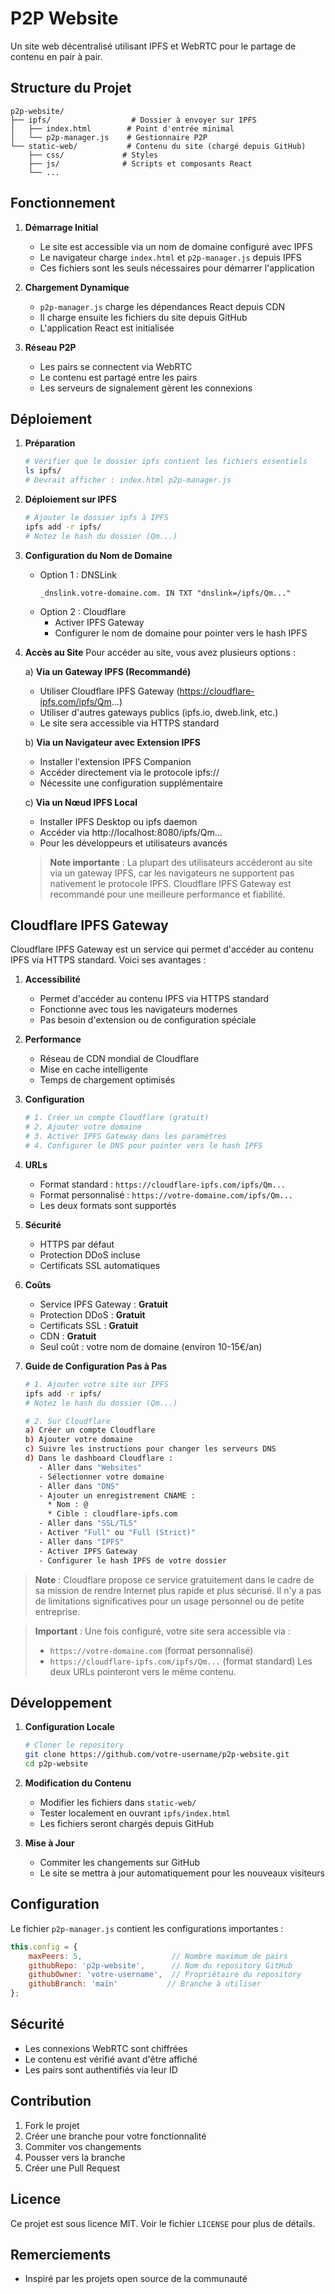 # P2P Website

Un site web décentralisé utilisant IPFS et WebRTC pour le partage de contenu en pair à pair.

## Structure du Projet

```
p2p-website/
├── ipfs/                  # Dossier à envoyer sur IPFS
│   ├── index.html        # Point d'entrée minimal
│   └── p2p-manager.js    # Gestionnaire P2P
└── static-web/           # Contenu du site (chargé depuis GitHub)
    ├── css/             # Styles
    ├── js/              # Scripts et composants React
    └── ...
```

## Fonctionnement

1. **Démarrage Initial**
   - Le site est accessible via un nom de domaine configuré avec IPFS
   - Le navigateur charge `index.html` et `p2p-manager.js` depuis IPFS
   - Ces fichiers sont les seuls nécessaires pour démarrer l'application

2. **Chargement Dynamique**
   - `p2p-manager.js` charge les dépendances React depuis CDN
   - Il charge ensuite les fichiers du site depuis GitHub
   - L'application React est initialisée

3. **Réseau P2P**
   - Les pairs se connectent via WebRTC
   - Le contenu est partagé entre les pairs
   - Les serveurs de signalement gèrent les connexions

## Déploiement

1. **Préparation**
   ```bash
   # Vérifier que le dossier ipfs contient les fichiers essentiels
   ls ipfs/
   # Devrait afficher : index.html p2p-manager.js
   ```

2. **Déploiement sur IPFS**
   ```bash
   # Ajouter le dossier ipfs à IPFS
   ipfs add -r ipfs/
   # Notez le hash du dossier (Qm...)
   ```

3. **Configuration du Nom de Domaine**
   - Option 1 : DNSLink
     ```
     _dnslink.votre-domaine.com. IN TXT "dnslink=/ipfs/Qm..."
     ```
   - Option 2 : Cloudflare
     - Activer IPFS Gateway
     - Configurer le nom de domaine pour pointer vers le hash IPFS

4. **Accès au Site**
   Pour accéder au site, vous avez plusieurs options :

   a) **Via un Gateway IPFS (Recommandé)**
   - Utiliser Cloudflare IPFS Gateway (https://cloudflare-ipfs.com/ipfs/Qm...)
   - Utiliser d'autres gateways publics (ipfs.io, dweb.link, etc.)
   - Le site sera accessible via HTTPS standard

   b) **Via un Navigateur avec Extension IPFS**
   - Installer l'extension IPFS Companion
   - Accéder directement via le protocole ipfs://
   - Nécessite une configuration supplémentaire

   c) **Via un Nœud IPFS Local**
   - Installer IPFS Desktop ou ipfs daemon
   - Accéder via http://localhost:8080/ipfs/Qm...
   - Pour les développeurs et utilisateurs avancés

   > **Note importante** : La plupart des utilisateurs accéderont au site via un gateway IPFS, car les navigateurs ne supportent pas nativement le protocole IPFS. Cloudflare IPFS Gateway est recommandé pour une meilleure performance et fiabilité.

## Cloudflare IPFS Gateway

Cloudflare IPFS Gateway est un service qui permet d'accéder au contenu IPFS via HTTPS standard. Voici ses avantages :

1. **Accessibilité**
   - Permet d'accéder au contenu IPFS via HTTPS standard
   - Fonctionne avec tous les navigateurs modernes
   - Pas besoin d'extension ou de configuration spéciale

2. **Performance**
   - Réseau de CDN mondial de Cloudflare
   - Mise en cache intelligente
   - Temps de chargement optimisés

3. **Configuration**
   ```bash
   # 1. Créer un compte Cloudflare (gratuit)
   # 2. Ajouter votre domaine
   # 3. Activer IPFS Gateway dans les paramètres
   # 4. Configurer le DNS pour pointer vers le hash IPFS
   ```

4. **URLs**
   - Format standard : `https://cloudflare-ipfs.com/ipfs/Qm...`
   - Format personnalisé : `https://votre-domaine.com/ipfs/Qm...`
   - Les deux formats sont supportés

5. **Sécurité**
   - HTTPS par défaut
   - Protection DDoS incluse
   - Certificats SSL automatiques

6. **Coûts**
   - Service IPFS Gateway : **Gratuit**
   - Protection DDoS : **Gratuit**
   - Certificats SSL : **Gratuit**
   - CDN : **Gratuit**
   - Seul coût : votre nom de domaine (environ 10-15€/an)

7. **Guide de Configuration Pas à Pas**
   ```bash
   # 1. Ajouter votre site sur IPFS
   ipfs add -r ipfs/
   # Notez le hash du dossier (Qm...)

   # 2. Sur Cloudflare
   a) Créer un compte Cloudflare
   b) Ajouter votre domaine
   c) Suivre les instructions pour changer les serveurs DNS
   d) Dans le dashboard Cloudflare :
      - Aller dans "Websites"
      - Sélectionner votre domaine
      - Aller dans "DNS"
      - Ajouter un enregistrement CNAME :
        * Nom : @
        * Cible : cloudflare-ipfs.com
      - Aller dans "SSL/TLS"
      - Activer "Full" ou "Full (Strict)"
      - Aller dans "IPFS"
      - Activer IPFS Gateway
      - Configurer le hash IPFS de votre dossier
   ```

> **Note** : Cloudflare propose ce service gratuitement dans le cadre de sa mission de rendre Internet plus rapide et plus sécurisé. Il n'y a pas de limitations significatives pour un usage personnel ou de petite entreprise.

> **Important** : Une fois configuré, votre site sera accessible via :
> - `https://votre-domaine.com` (format personnalisé)
> - `https://cloudflare-ipfs.com/ipfs/Qm...` (format standard)
> Les deux URLs pointeront vers le même contenu.

## Développement

1. **Configuration Locale**
   ```bash
   # Cloner le repository
   git clone https://github.com/votre-username/p2p-website.git
   cd p2p-website
   ```

2. **Modification du Contenu**
   - Modifier les fichiers dans `static-web/`
   - Tester localement en ouvrant `ipfs/index.html`
   - Les fichiers seront chargés depuis GitHub

3. **Mise à Jour**
   - Commiter les changements sur GitHub
   - Le site se mettra à jour automatiquement pour les nouveaux visiteurs

## Configuration

Le fichier `p2p-manager.js` contient les configurations importantes :
```javascript
this.config = {
    maxPeers: 5,                    // Nombre maximum de pairs
    githubRepo: 'p2p-website',      // Nom du repository GitHub
    githubOwner: 'votre-username',  // Propriétaire du repository
    githubBranch: 'main'           // Branche à utiliser
};
```

## Sécurité

- Les connexions WebRTC sont chiffrées
- Le contenu est vérifié avant d'être affiché
- Les pairs sont authentifiés via leur ID

## Contribution

1. Fork le projet
2. Créer une branche pour votre fonctionnalité
3. Commiter vos changements
4. Pousser vers la branche
5. Créer une Pull Request

## Licence

Ce projet est sous licence MIT. Voir le fichier `LICENSE` pour plus de détails.


## Remerciements

- Inspiré par les projets open source de la communauté
